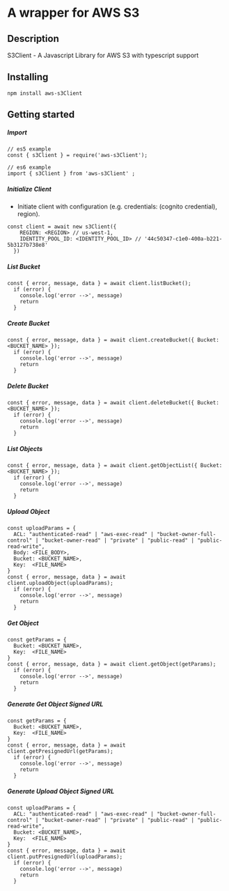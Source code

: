 # A wrapper for AWS S3

## Description
S3Client - A Javascript Library for AWS S3 with typescript support

## Installing
```
npm install aws-s3Client
```

## Getting started

##### Import
```
// es5 example
const { s3Client } = require('aws-s3Client');
```
```
// es6 example
import { s3Client } from 'aws-s3Client' ;
```

##### Initialize Client
 - Initiate client with configuration (e.g. credentials: (cognito credential), region).
 
```
const client = await new s3Client({
    REGION: <REGION> // us-west-1,
    IDENTITY_POOL_ID: <IDENTITY_POOL_ID> // '44c50347-c1e0-400a-b221-5b3127b738e8'
  })
```

##### List Bucket

```
const { error, message, data } = await client.listBucket();
  if (error) {
    console.log('error -->', message)
	return
  }
```

##### Create Bucket

```
const { error, message, data } = await client.createBucket({ Bucket: <BUCKET_NAME> });
  if (error) {
    console.log('error -->', message)
	return
  }
```

##### Delete Bucket

```
const { error, message, data } = await client.deleteBucket({ Bucket: <BUCKET_NAME> });
  if (error) {
    console.log('error -->', message)
	return
  }
```

##### List Objects

```
const { error, message, data } = await client.getObjectList({ Bucket: <BUCKET_NAME> });
  if (error) {
    console.log('error -->', message)
	return
  }
```

##### Upload Object

```
const uploadParams = {
  ACL: "authenticated-read" | "aws-exec-read" | "bucket-owner-full-control" | "bucket-owner-read" | "private" | "public-read" | "public-read-write",
  Body: <FILE_BODY>,
  Bucket: <BUCKET_NAME>,
  Key:  <FILE_NAME>
}
const { error, message, data } = await client.uploadObject(uploadParams);
  if (error) {
    console.log('error -->', message)
	return
  }
```

##### Get Object

```
const getParams = {
  Bucket: <BUCKET_NAME>,
  Key:  <FILE_NAME>
}
const { error, message, data } = await client.getObject(getParams);
  if (error) {
    console.log('error -->', message)
	return
  }
```

##### Generate Get Object Signed URL

```
const getParams = {
  Bucket: <BUCKET_NAME>,
  Key:  <FILE_NAME>
}
const { error, message, data } = await client.getPresignedUrl(getParams);
  if (error) {
    console.log('error -->', message)
	return
  }
```

##### Generate Upload Object Signed URL

```
const uploadParams = {
  ACL: "authenticated-read" | "aws-exec-read" | "bucket-owner-full-control" | "bucket-owner-read" | "private" | "public-read" | "public-read-write",
  Bucket: <BUCKET_NAME>,
  Key:  <FILE_NAME>
}
const { error, message, data } = await client.putPresignedUrl(uploadParams);
  if (error) {
    console.log('error -->', message)
	return
  }
```